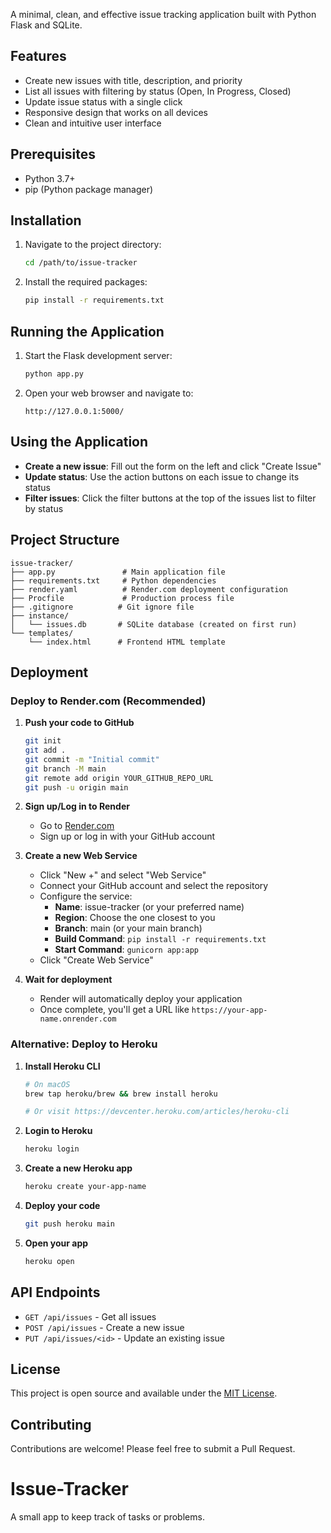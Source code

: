 A minimal, clean, and effective issue tracking application built with Python Flask and SQLite.

## Features

- Create new issues with title, description, and priority
- List all issues with filtering by status (Open, In Progress, Closed)
- Update issue status with a single click
- Responsive design that works on all devices
- Clean and intuitive user interface

## Prerequisites

- Python 3.7+
- pip (Python package manager)

## Installation

1. Navigate to the project directory:
   ```bash
   cd /path/to/issue-tracker
   ```

2. Install the required packages:
   ```bash
   pip install -r requirements.txt
   ```

## Running the Application

1. Start the Flask development server:
   ```bash
   python app.py
   ```

2. Open your web browser and navigate to:
   ```
   http://127.0.0.1:5000/
   ```

## Using the Application

- **Create a new issue**: Fill out the form on the left and click "Create Issue"
- **Update status**: Use the action buttons on each issue to change its status
- **Filter issues**: Click the filter buttons at the top of the issues list to filter by status

## Project Structure

```
issue-tracker/
├── app.py               # Main application file
├── requirements.txt     # Python dependencies
├── render.yaml          # Render.com deployment configuration
├── Procfile             # Production process file
├── .gitignore          # Git ignore file
├── instance/
│   └── issues.db       # SQLite database (created on first run)
└── templates/
    └── index.html      # Frontend HTML template
```

## Deployment

### Deploy to Render.com (Recommended)

1. **Push your code to GitHub**
   ```bash
   git init
   git add .
   git commit -m "Initial commit"
   git branch -M main
   git remote add origin YOUR_GITHUB_REPO_URL
   git push -u origin main
   ```

2. **Sign up/Log in to Render**
   - Go to [Render.com](https://render.com/)
   - Sign up or log in with your GitHub account

3. **Create a new Web Service**
   - Click "New +" and select "Web Service"
   - Connect your GitHub account and select the repository
   - Configure the service:
     - **Name**: issue-tracker (or your preferred name)
     - **Region**: Choose the one closest to you
     - **Branch**: main (or your main branch)
     - **Build Command**: `pip install -r requirements.txt`
     - **Start Command**: `gunicorn app:app`
   - Click "Create Web Service"

4. **Wait for deployment**
   - Render will automatically deploy your application
   - Once complete, you'll get a URL like `https://your-app-name.onrender.com`

### Alternative: Deploy to Heroku

1. **Install Heroku CLI**
   ```bash
   # On macOS
   brew tap heroku/brew && brew install heroku
   
   # Or visit https://devcenter.heroku.com/articles/heroku-cli
   ```

2. **Login to Heroku**
   ```bash
   heroku login
   ```

3. **Create a new Heroku app**
   ```bash
   heroku create your-app-name
   ```

4. **Deploy your code**
   ```bash
   git push heroku main
   ```

5. **Open your app**
   ```bash
   heroku open
   ```

## API Endpoints

- `GET /api/issues` - Get all issues
- `POST /api/issues` - Create a new issue
- `PUT /api/issues/<id>` - Update an existing issue

## License

This project is open source and available under the [MIT License](LICENSE).

## Contributing

Contributions are welcome! Please feel free to submit a Pull Request.
# Issue-Tracker
A small app to keep track of tasks or problems.
